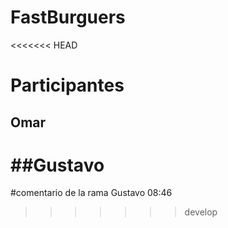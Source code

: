 # FastBurguers

<<<<<<< HEAD
# Participantes

## Omar

##Gustavo
=======
#comentario de la rama Gustavo 08:46
>>>>>>> develop
